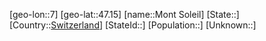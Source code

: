﻿---
location: [47.15,7]
type: City
tags:
- geo/City


SpocWebEntityId: 32559
isDeleted: false
confidential: public

---
[geo-lon::7]
[geo-lat::47.15]
[name::Mont Soleil]
[State::]
[Country::[Switzerland](geo/Continent/Europe/Switzerland.md)]
[StateId::]
[Population::]
[Unknown::]


